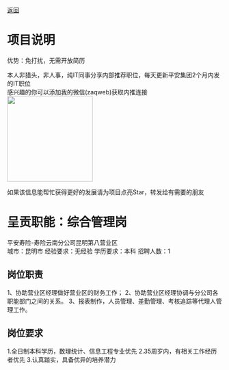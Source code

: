 [返回](../../)

# 项目说明

优势：免打扰，无需开放简历

本人非猎头，非人事，纯IT同事分享内部推荐职位，每天更新平安集团2个月内发的IT职位  
感兴趣的你可以添加我的微信(zaqweb)获取内推连接  
<img src="https://github.com/zaqweb/PA-IT-JOBS/blob/master/WechatICode.jpeg"  height="200" width="200">

如果该信息能帮忙获得更好的发展请为项目点亮Star，转发给有需要的朋友

# 呈贡职能：综合管理岗
平安寿险-寿险云南分公司昆明第八营业区  
城市：昆明市 经验要求：无经验 学历要求：本科  招聘人数：1

## 岗位职责
1、协助营业区经理做好营业区的财务工作；
2、协助营业区经理协调与分公司各职能部门之间的关系。
3、报表制作，人员管理、差勤管理、考核追踪等代理人管理工作。

## 岗位要求
1.全日制本科学历，数理统计、信息工程专业优先
2.35周岁内，有相关工作经历者优先
3.认真踏实，具备优异的培养潜力




